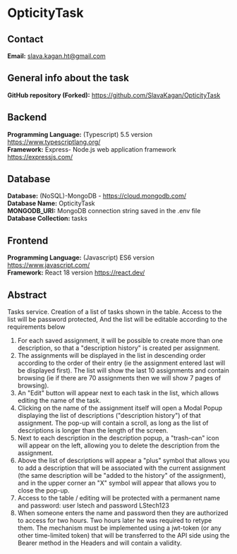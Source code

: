 # OpticityTask

## Contact
**Email:** slava.kagan.ht@gmail.com

## General info about the task
**GitHub repository (Forked):** https://github.com/SlavaKagan/OpticityTask <br />

## Backend
**Programming Language:** (Typescript) 5.5 version https://www.typescriptlang.org/ <br />
**Framework:** Express- Node.js web application framework https://expressjs.com/ <br />

## Database
**Database:** (NoSQL)-MongoDB - https://cloud.mongodb.com/ <br />
**Database Name:** OpticityTask <br />
**MONGODB_URI:** MongoDB connection string saved in the .env file <br />
**Database Collection:** tasks <br />

## Frontend
**Programming Language:** (Javascript) ES6 version https://www.javascript.com/ <br />
**Framework:** React 18 version https://react.dev/ <br />

## Abstract

Tasks service. Creation of a list of tasks shown in the table. Access to the list will be password protected,
And the list will be editable according to the requirements below

1. For each saved assignment, it will be possible to create more than one description, so that a "description history" is created per assignment.
2. The assignments will be displayed in the list in descending order according to the order of their entry (ie the assignment entered last will be displayed first). The list will show the last 10 assignments and contain browsing (ie if there are 70 assignments then we will show 7 pages of browsing).
3. An "Edit" button will appear next to each task in the list, which allows editing the name of the task.
4. Clicking on the name of the assignment itself will open a Modal Popup displaying the list of descriptions ("description history") of that assignment. The pop-up will contain a scroll, as long as the list of descriptions is longer than the length of the screen.
5. Next to each description in the description popup, a "trash-can" icon will appear on the left, allowing you to delete the description from the assignment.
6. Above the list of descriptions will appear a "plus" symbol that allows you to add a description that will be associated with the current assignment (the same description will be "added to the history" of the assignment), and in the upper corner an "X" symbol will appear that allows you to close the pop-up.
7. Access to the table / editing will be protected with a permanent name and password: user lstech and password LStech123
8. When someone enters the name and password then they are authorized to access for two hours. Two hours later he was required to retype them. The mechanism must be implemented using a jwt-token (or any other time-limited token) that will be transferred to the API side using the Bearer method in the Headers and will contain a validity.
